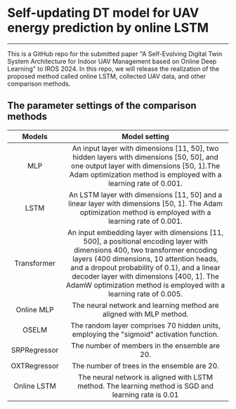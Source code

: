 # Self-updating DT model for UAV energy prediction by online LSTM
---

This is a GitHub repo for the submitted paper "A Self-Evolving Digital Twin System Architecture for Indoor UAV
Management based on Online Deep Learning" to IROS 2024. In this repo, we will release the realization of the proposed method called online LSTM, collected UAV data, and other comparison methods. 


## The parameter settings of the comparison methods

|    Models    |                                                                                                                                                                 Model setting                                                                                                                                                                |
|:------------:|:--------------------------------------------------------------------------------------------------------------------------------------------------------------------------------------------------------------------------------------------------------------------------------------------------------------------------------------------:|
|      MLP     |                                                                  An input layer with dimensions [11, 50], two hidden layers with dimensions [50, 50], and one output layer with dimensions [50, 1].The Adam optimization method is employed with a learning rate of 0.001.                                                                   |
|     LSTM     |                                                                                          An LSTM layer with dimensions [11, 50] and a linear layer with dimensions [50, 1]. The Adam optimization method is employed with a learning rate of 0.001.                                                                                          |
|  Transformer | An input embedding layer with dimensions [11, 500], a positional encoding layer with dimensions 400, two transformer encoding layers (400 dimensions, 10 attention heads, and a dropout probability of 0.1), and a linear decoder layer with dimensions [400, 1].  The AdamW optimization method is employed with a learning rate of 0.005.  |
|  Online MLP  |                                                                                                                                      The neural network and learning method are aligned with MLP method.                                                                                                                                     |
|     OSELM    |                                                                                                                           The random layer comprises 70 hidden units, employing the "sigmoid" activation function.                                                                                                                           |
| SRPRegressor |                                                                                                                                                 The number of members in the ensemble are 20.                                                                                                                                                |
| OXTRegressor |                                                                                                                                                  The number of trees in the ensemble are 20.                                                                                                                                                 |
|  Online LSTM |                                                                                                                     The neural network is aligned with LSTM method. The learning method is SGD and learning rate is 0.01                                                                                                                     |
